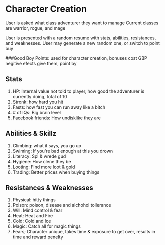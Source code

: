 # Character Creation

User is asked what class adventurer they want to manage
Current classes are warrior, rogue, and mage

User is presented with a random resume with stats, abilities, resistances, and weaknesses.
User may generate a new random one, or switch to point buy

###Good Boy Points: used for character creation, bonuses cost GBP negitive efects give them, point by
## Stats
1. HP: Internal value not told to player, how good the adventurer is currently doing, total of 10
2. Stronk: how hard you hit
3. Fasts: how fast you can run away like a bitch
4. \# of IQs: Big brain level
5. Facebook friends: How undisklike they are

## Abilities & Skillz
1. Climbing: what it says, you go up
2. Swiming: If you're bad enough at this you drown
3. Literacy: Spl & wrede gud 
4. Hygiene: How clene they be
5. Looting: Find more loot & gold
6. Trading: Better prices when buying things


## Resistances & Weaknesses
1. Physical: hitty things
2. Poison: poison, disease and alchohol tollerance 
3. Will: Mind control & fear 
4. Heat: Heat and Fire
6. Cold: Cold and Ice 
7. Magic: Catch all for magic things 
8. Fears; Character unique, takes time & exposure to get over, results in time and reward penelty
